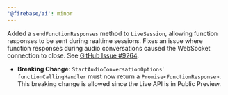 ```yaml
---
'@firebase/ai': minor
---
```


Added a `sendFunctionResponses` method to `LiveSession`, allowing function responses to be sent during realtime sessions.
Fixes an issue where function responses during audio conversations caused the WebSocket connection to close. See [GitHub Issue #9264](https://github.com/firebase/firebase-js-sdk/issues/9264).
 - **Breaking Change**: `StartAudioConversationOptions`' `functionCallingHandler` must now return a `Promise<FunctionResponse>`.
   This breaking change is allowed since the Live API is in Public Preview.
